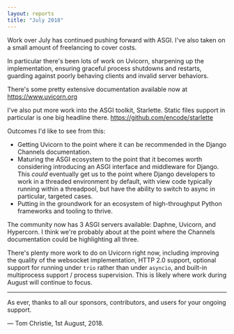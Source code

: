 ```yaml
---
layout: reports
title: "July 2018"
---
```


Work over July has continued pushing forward with ASGI. I've also taken on a small amount of freelancing to cover costs.

In particular there's been lots of work on Uvicorn, sharpening up the implementation, ensuring graceful process shutdowns and restarts, guarding against poorly behaving clients and invalid server behaviors.

There's some pretty extensive documentation available now at https://www.uvicorn.org

I've also put more work into the ASGI toolkit, Starlette. Static files support in particular is one big headline there. https://github.com/encode/starlette

Outcomes I'd like to see from this:

* Getting Uvicorn to the point where it can be recommended in the Django Channels documentation.
* Maturing the ASGI ecosystem to the point that it becomes worth considering introducing an ASGI interface and middleware for Django. This *could* eventually get us to the point where Django developers to work in a threaded environment by default, with view code typically running within a threadpool, but have the ability to switch to async in particular, targeted cases.
* Putting in the groundwork for an ecosystem of high-throughput Python frameworks and tooling to thrive.

The community now has 3 ASGI servers available: Daphne, Uvicorn, and Hypercorn. I think we're probably about at the point where the Channels documentation could be highlighting all three.

There's plenty more work to do on Uvicorn right now, including improving the quality of the websocket implementation, HTTP 2.0 support, optional support for running under `trio` rather than under `asyncio`, and built-in multiprocess support / process supervision. This is likely where work during August will continue to focus.

---

As ever, thanks to all our sponsors, contributors, and users for your ongoing support.

&mdash; Tom Christie, 1st August, 2018.
